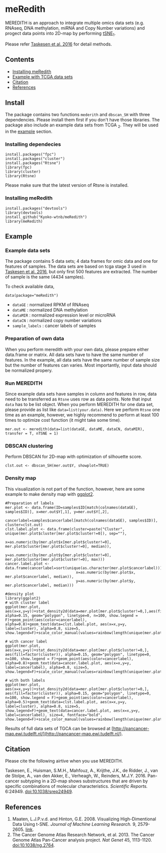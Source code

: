 # meRedith
MEREDITH is an approach to integrate multiple omics data sets (e.g. RNAseq, DNA methylation, miRNA and Copy Number variations) and progect data points into 2D-map by performing [tSNE](https://lvdmaaten.github.io/tsne/)<sub>1</sub>.

Please refer [Taskesen et al. 2016](http://www.nature.com/articles/srep24949) for detail methods.

## Contents
- [Installing meRedith](##Install)
- [Example with TCGA data sets](##Example)
- [Citation](##Citation)
- [References](##References)

## Install
The package contains two functions `mederith` and `dbscan_SH` with three dependencies. Please install them first if you don't have those libraries. The package also include an example data sets from TCGA <sub>2</sub>. They will be used in the [example](##Example-with-TCGA-data-sets) section.

### Installing dependecies
```{r}
install.packages("fpc")
install.packages("cluster")
install.packages("Rtsne")
library(fpc)
library(cluster)
library(Rtsne)
```
Please make sure that the latest version of Rtsne is installed.

### Installing meRedith
```{r}
install.packages("devtools")
library(devtools)
install_github("Kyoko-wtnb/meRedith")
library(meRedith)
```

## Example
### Example data sets
The package contains 5 data sets; 4 data frames for omic data and one for features of samples. The data sets are based on tcga stage 3 used in [Taskesen et al. 2016](http://www.nature.com/articles/srep24949), but only first 500 features are extracted. The number of sample is the same (4434 samples).

To check available data,
```{r}
data(package="meRedith")
```
- `dataGE` : normalized RPKM of RNAseq
- `dataME` : normalized DNA methylation
- `dataMIR` : normalized expression level or microRNA
- `dataCN` : normalized copy number variations
- `sample_labels` : cancer labels of samples

### Preparation of own data
When you perform meredith with your own data, please prepare either data.frame or matrix. All data sets have to have the same number of features. In the example, all data sets have the same number of sample size but the number of features can varies. Most importantly, input data should be normalized propery.

### Run MEREDITH
Since example data sets have samples in column and features in row, data need to be transferred as `Rtsne` uses row as data points. Note that input `data` has to be list object. When you perform MEREDITH for one data set, please provide as list like `data=list(your.data)`. Here we perform `Rtsne` one time as an example, however, we highly recommend to perform at least 100 times to optimize cost function (it might take some time).
```{r}
mer.out <- meredith(data=list(dataGE, dataME, dataCN, dataMIR), transfer = T, nTSNE = 1)
```

### DBSCAN clustering
Perform DBSCAN for 2D-map with optimization of silhouette score.
```{r}
clst.out <- dbscan_SH(mer.out$Y, showplot=TRUE)
```

### Density map
This visualization is not part of the function, however, here are some example to make density map with [ggplot2](http://docs.ggplot2.org/current/#).
```{r}
#Preparation of labels
mer.plot <- data.frame(ID=samples$ID[match(colnames(dataGE), samples$ID)], x=mer.out$Y[,1], y=mer.out$Y[,2],
                       cancerlabel=samples$cancerlabel[match(colnames(dataGE), samples$ID)], cluster=clst.out)
clst.label.plot <- data.frame(cluster=paste("Cluster", unique(mer.plot$cluster[mer.plot$cluster!=0]), sep=""),
                              x=as.numeric(by(mer.plot$x[mer.plot$cluster!=0], mer.plot$cluster[mer.plot$cluster!=0], median)),
                              y=as.numeric(by(mer.plot$y[mer.plot$cluster!=0], mer.plot$cluster[mer.plot$cluster!=0], max)))
cancer.label.plot <- data.frame(cancerlabel=sort(unique(as.character(mer.plot$cancerlabel))),
                                x=as.numeric(by(mer.plot$x, mer.plot$cancerlabel, median)),
                                y=as.numeric(by(mer.plot$y, mer.plot$cancerlabel, median)))

#density plot
library(ggplot2)
# with cluster label
ggplot(mer.plot, aes(x=x,y=y))+stat_density2d(data=mer.plot[mer.plot$cluster!=0,],aes(fill=factor(cluster)), alpha=0.15, geom="polygon", linetype=0, n=100, show.legend = F)+geom_point(aes(color=cancerlabel), alpha=0.8)+geom_text(data=clst.label.plot, aes(x=x,y=y, label=cluster), alpha=0.8, size=5, show.legend=F)+scale_color_manual(values=rainbow(length(unique(mer.plot$cancerlabel))))+theme_bw()+theme(legend.position="none")

# with cancer label
ggplot(mer.plot, aes(x=x,y=y))+stat_density2d(data=mer.plot[mer.plot$cluster!=0,], aes(fill=factor(cluster)), alpha=0.15, geom="polygon", linetype=0, n=100, show.legend = F)+geom_point(aes(color=cancerlabel), alpha=0.8)+geom_text(data=cancer.label.plot, aes(x=x,y=y, label=cancerlabel), alpha=0.8, size=5, show.legend=F)+scale_color_manual(values=rainbow(length(unique(mer.plot$cancerlabel))))+theme_bw()+theme(legend.position="none")

# with both labels
ggplot(mer.plot, aes(x=x,y=y))+stat_density2d(data=mer.plot[mer.plot$cluster!=0,], aes(fill=factor(cluster)), alpha=0.15, geom="polygon", linetype=0, n=100, show.legend = F)+geom_point(aes(color=cancerlabel), alpha=0.5)+geom_text(data=clst.label.plot, aes(x=x,y=y, label=cluster), alpha=0.8, size=5, show.legend=F)+geom_text(data=cancer.label.plot, aes(x=x,y=y, label=cancerlabel), size=4, fontface="bold", show.legend=F)+scale_color_manual(values=rainbow(length(unique(mer.plot$cancerlabel))))+theme_bw()+theme(legend.position="none")

```
Results of full data sets of TGCA can be browsed at [http://pancancer-map.ewi.tudelft.nl/](http://pancancer-map.ewi.tudelft.nl/).

## Citation
Please cite the following airtive when you use MEREDITH.

Taskesen, E., Huisman, S.M.H., Mahfouz, A., Krijthe, J.K., de Ridder, J., van de Stolpe, A., van den Akker, E., Verheagh, W., Reinders, M.J.Y. 2016. Pan-cancer subtyping in a 2D-map shows substructures that are driven by specific combinations of molecular characteristics. *Scientific Reports.* 6:24949. [doi:10.1038/srep24949](https://www.ncbi.nlm.nih.gov/pubmed/27109935).

## References
1. Maaten, L.J.P.v.d. and Hinton, G.E. 2008. Visualizing High-Dimentional Data Using t-SNE. *Journal of Machine Learning Research.* 9, 2579-2605. [link](http://www.cs.toronto.edu/~hinton/absps/tsne.pdf).
2. The Cancer Genome Atlas Research Network, et al. 2013. The Cancer Genome Atlas Pan-Cancer analysis project. *Nat Genet* 45, 1113-1120. [doi:10.1038/ng.2764](https://www.ncbi.nlm.nih.gov/pubmed/24071849).
